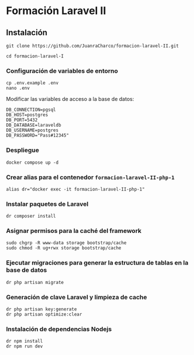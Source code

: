 # Formación Laravel II

## Instalación
`````
git clone https://github.com/JuanraCharco/formacion-laravel-II.git

cd formacion-laravel-I
`````
### Configuración de variables de entorno
````
cp .env.example .env
nano .env
````
Modificar las variables de acceso a la base de datos:
````
DB_CONNECTION=pgsql
DB_HOST=postgres
DB_PORT=5432
DB_DATABASE=laraveldb
DB_USERNAME=postgres
DB_PASSWORD="Pass#12345"
````
### Despliegue
````
docker compose up -d
````
### Crear alias para el contenedor ````formacion-laravel-II-php-1````
````
alias dr="docker exec -it formacion-laravel-II-php-1"
````
### Instalar paquetes de Laravel
````
dr composer install
````
### Asignar permisos para la caché del framework
````
sudo chgrp -R www-data storage bootstrap/cache
sudo chmod -R ug+rwx storage bootstrap/cache
````
### Ejecutar migraciones para generar la estructura de tablas en la base de datos
````
dr php artisan migrate
````
### Generación de clave Laravel y limpieza de cache
````
dr php artisan key:generate
dr php artisan optimize:clear
````
### Instalación de dependencias Nodejs
````
dr npm install
dr npm run dev
````
